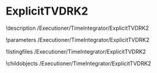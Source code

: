 <!-- MOOSE Documentation Stub: Remove this when content is added. -->

# ExplicitTVDRK2
!description /Executioner/TimeIntegrator/ExplicitTVDRK2

!parameters /Executioner/TimeIntegrator/ExplicitTVDRK2

!listingfiles /Executioner/TimeIntegrator/ExplicitTVDRK2

!childobjects /Executioner/TimeIntegrator/ExplicitTVDRK2

